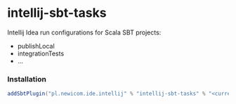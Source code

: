 # intellij-sbt-tasks

Intellij Idea run configurations for Scala SBT projects:
- publishLocal
- integrationTests
- ...

### Installation

```scala
addSbtPlugin("pl.newicom.ide.intellij" % "intellij-sbt-tasks" % "<current version>")
```
